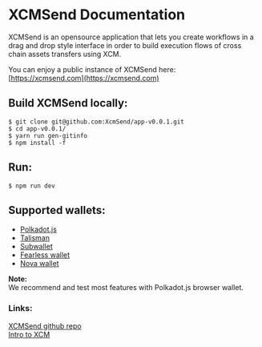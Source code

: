 # XCMSend Documentation

XCMSend is an opensource application that lets you create workflows in a drag and drop style interface in order to build execution flows of cross chain assets transfers using XCM.  

You can enjoy a public instance of XCMSend here:  
[https://xcmsend.com](https://xcmsend.com)  
 

## Build XCMSend locally:  
```shell
$ git clone git@github.com:XcmSend/app-v0.0.1.git  
$ cd app-v0.0.1/
$ yarn run gen-gitinfo  
$ npm install -f
```

## Run:  
```shell
$ npm run dev
```

## Supported wallets:  
-  [Polkadot.js](https://polkadot.js.org/extension/)  
-  [Talisman](https://www.talisman.xyz/)   
-  [Subwallet](https://www.subwallet.app/)    
-  [Fearless wallet](https://fearlesswallet.io/)     
-  [Nova wallet](https://novawallet.io/)  

**Note:**  
We recommend and test most features with Polkadot.js browser wallet.  
 

### Links:  
[XCMSend github repo](https://github.com/XcmSend/app-v0.0.1)     
[Intro to XCM](https://wiki.polkadot.network/docs/learn-xcm)   
